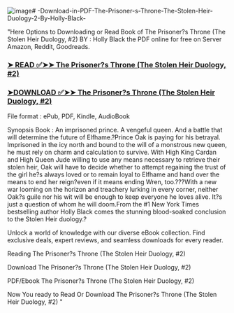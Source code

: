 ![image](https://github.com/user-attachments/assets/43a8917b-b533-4f65-901e-44c73d4ea56a)# -Download-in-PDF-The-Prisoner-s-Throne-The-Stolen-Heir-Duology-2-By-Holly-Black-

"Here Options to Downloading or Read Book of The Prisoner?s Throne (The Stolen Heir Duology, #2) BY : Holly Black the PDF online for free on Server Amazon, Reddit, Goodreads.

### [➤ READ ✅➤➤ The Prisoner?s Throne (The Stolen Heir Duology, #2)](https://en.ebooksteach.xyz/?book=61250159-the-prisoner-s-throne)
### [➤DOWNLOAD ✅➤➤ The Prisoner?s Throne (The Stolen Heir Duology, #2)](https://en.ebooksteach.xyz/?book=61250159-the-prisoner-s-throne)

File format : ePub, PDF, Kindle, AudioBook

Synopsis Book : An imprisoned prince. A vengeful queen. And a battle that will determine the future of Elfhame.?Prince Oak is paying for his betrayal. Imprisoned in the icy north and bound to the will of a monstrous new queen, he must rely on charm and calculation to survive. With High King Cardan and High Queen Jude willing to use any means necessary to retrieve their stolen heir, Oak will have to decide whether to attempt regaining the trust of the girl he?s always loved or to remain loyal to Elfhame and hand over the means to end her reign?even if it means ending Wren, too.???With a new war looming on the horizon and treachery lurking in every corner, neither Oak?s guile nor his wit will be enough to keep everyone he loves alive. It?s just a question of whom he will doom.From the #1 New York Times bestselling author Holly Black comes the stunning blood-soaked conclusion to the Stolen Heir duology.?

Unlock a world of knowledge with our diverse eBook collection. Find exclusive deals, expert reviews, and seamless downloads for every reader.

Reading The Prisoner?s Throne (The Stolen Heir Duology, #2)

Download The Prisoner?s Throne (The Stolen Heir Duology, #2)

PDF/Ebook The Prisoner?s Throne (The Stolen Heir Duology, #2)

Now You ready to Read Or Download The Prisoner?s Throne (The Stolen Heir Duology, #2)
"

